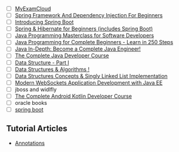 - [ ] [MyExamCloud](https://www.myexamcloud.com/onlineexam/exam/setGoals.html)
- [ ] [Spring Framework And Dependency Injection For Beginners](https://www.udemy.com/course/spring-framework-video-tutorial/?LSNPUBID=JVFxdTr9V80&ranEAID=JVFxdTr9V80&ranMID=39197&ranSiteID=JVFxdTr9V80-fNNl68OLhWdlsDZGfWmtXA&siteID=JVFxdTr9V80-8SNbhyaiGnts0o5GwK6r0A)
- [ ] [Introducing Spring Boot](https://www.udemy.com/course/spring-boot-getting-started/?LSNPUBID=JVFxdTr9V80&ranEAID=JVFxdTr9V80&ranMID=39197&ranSiteID=JVFxdTr9V80-4zFydWT26hBeqhNRLvJWDw&siteID=JVFxdTr9V80-3gqihJuruthAeld__4bMQw)
- [ ] [Spring & Hibernate for Beginners (includes Spring Boot)](https://www.udemy.com/course/spring-hibernate-tutorial/?LSNPUBID=JVFxdTr9V80&ranEAID=JVFxdTr9V80&ranMID=39197&ranSiteID=JVFxdTr9V80-h1whIiKRBk5_zknCpV8lxg)
- [ ] [Java Programming Masterclass for Software Developers](https://www.udemy.com/course/java-the-complete-java-developer-course/?LSNPUBID=JVFxdTr9V80&ranEAID=JVFxdTr9V80&ranMID=39197&ranSiteID=JVFxdTr9V80-te_4OpbMtDk5aHPPnncCAw)
- [ ] [Java Programming for Complete Beginners - Learn in 250 Steps](https://www.udemy.com/course/java-programming-tutorial-for-beginners/?LSNPUBID=JVFxdTr9V80&ranEAID=JVFxdTr9V80&ranMID=39197&ranSiteID=JVFxdTr9V80-Qx0RPe7YwssC18ITWojCKg)
- [ ] [Java In-Depth: Become a Complete Java Engineer!](https://www.udemy.com/course/java-in-depth-become-a-complete-java-engineer/?LSNPUBID=JVFxdTr9V80&ranEAID=JVFxdTr9V80&ranMID=39197&ranSiteID=JVFxdTr9V80-e_F0oxnofjgpzmN00Nv8ow)
- [ ] [The Complete Java Developer Course](https://www.udemy.com/course/java-essential-training/?LSNPUBID=JVFxdTr9V80&ranEAID=JVFxdTr9V80&ranMID=39197&ranSiteID=JVFxdTr9V80-6lWZQL5f_9kHnYym3bichA)
- [ ] [Data Structure - Part I](https://www.udemy.com/course/data-structures-part-1-lognacademy/?LSNPUBID=JVFxdTr9V80&ranEAID=JVFxdTr9V80&ranMID=39197&ranSiteID=JVFxdTr9V80-y0rVbKEE2UKmeMtFMuQcBw)
- [ ] [Data Structures & Algorithms !](https://www.udemy.com/course/learn-data-structure-algorithms-with-java-interview/?LSNPUBID=JVFxdTr9V80&ranEAID=JVFxdTr9V80&ranMID=39197&ranSiteID=JVFxdTr9V80-nJDPQRe9Sow2NpGrke7eQg)
- [ ] [Data Structures Concepts & Singly Linked List Implementation](https://www.udemy.com/course/data-structures-in-c/?LSNPUBID=JVFxdTr9V80&ranEAID=JVFxdTr9V80&ranMID=39197&ranSiteID=JVFxdTr9V80-IJMkly2TuFN7jFRxm4K_Lg)
- [ ] [Modern WebSockets Application Development with Java EE](https://www.udemy.com/course/java-ee-fundamentals-websockets-app-development-for-java-developers/)
- [ ] jboss and widlfly
- [ ] [The Complete Android Kotlin Developer Course](https://www.udemy.com/course/the-complete-kotlin-developer-course/)
- [ ] oracle books
- [ ] [spring boot](https://www.baeldung.com/spring-boot)

## Tutorial Articles
- [Annotations](https://hackernoon.com/annotations-in-java-everything-you-wanted-to-know-bz4t32in?source=rss)
